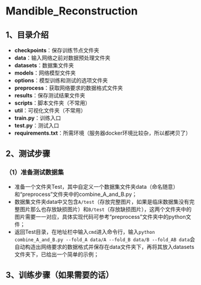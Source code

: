 # Mandible_Reconstruction
## 1、目录介绍
* **checkpoints**：保存训练节点文件夹
* **data**：输入网络之前对数据预处理文件夹
* **datasets**：数据集文件夹
* **models**：网络模型文件夹
* **options**：模型训练和测试的选项文件夹
* **preprocess**：获取网络要求的数据格式文件夹
* **results**：保存测试结果文件夹
* **scripts**：脚本文件夹（不常用）
* **util**：可视化文件夹（不常用）
* **train.py**：训练入口
* **test.py**：测试入口
* **requirements.txt**：所需环境（服务器docker环境比较杂，所以都拷贝了）
## 2、测试步骤
### （1）准备测试数据集
* 准备一个文件夹Test，其中自定义一个数据集文件夹data（命名随意）和“preprocess”文件夹中的combine_A_and_B.py；
* 数据集文件夹data中又包含```A/test```（存放完整图片，如果是临床数据集没有完整图片那么也存放缺损图片）和```B/test```（存放缺损图片），这两个文件夹中的图片需要一一对应，具体实现代码可参考“preprocess”文件夹中的python文件；
* 返回Test目录，在地址栏中输入```cmd```进入命令行，输入```python combine_A_and_B.py --fold_A data/A --fold_B data/B --fold_AB data```会自动构造出网络要求的数据格式并保存在data文件夹下，再将其放入datasets文件夹下，已给出一个简单的示例；
## 3、训练步骤（如果需要的话）
